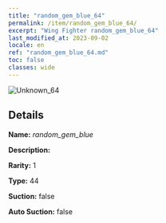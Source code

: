 ```yaml
---
title: "random_gem_blue_64"
permalink: /item/random_gem_blue_64/
excerpt: "Wing Fighter random_gem_blue_64"
last_modified_at: 2023-09-02
locale: en
ref: "random_gem_blue_64.md"
toc: false
classes: wide
---
```



 ![Unknown_64](/images/item/random_gem_blue_p.png)



## Details

 **Name:** *random_gem_blue* 

 **Description:** 

 **Rarity:** 1 

 **Type:** 44 

 **Suction:** false 

 **Auto Suction:** false 


